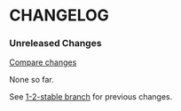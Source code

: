 # CHANGELOG

### Unreleased Changes

[Compare changes](https://github.com/codevise/pageflow-outline-navigation-bar/compare/1-2-stable...master)

None so far.

See
[1-2-stable branch](https://github.com/codevise/pageflow-outline-navigation-bar/blob/1-2-stable/CHANGELOG.md)
for previous changes.
